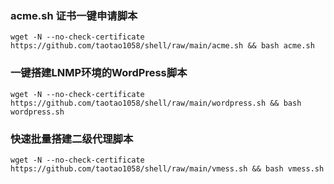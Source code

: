 ###  acme.sh 证书一键申请脚本

```
wget -N --no-check-certificate https://github.com/taotao1058/shell/raw/main/acme.sh && bash acme.sh
```


###  一键搭建LNMP环境的WordPress脚本

```
wget -N --no-check-certificate https://github.com/taotao1058/shell/raw/main/wordpress.sh && bash wordpress.sh
```


###  快速批量搭建二级代理脚本

```
wget -N --no-check-certificate https://github.com/taotao1058/shell/raw/main/vmess.sh && bash vmess.sh
```
